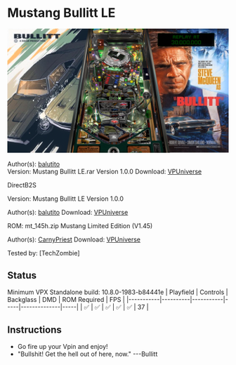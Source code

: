 # Mustang Bullitt LE

![Table Preview](../../images/vpx-mustangbullitt.png)

Author(s): [balutito](https://vpuniverse.com/profile/36070-balutito/)  
Version:  Mustang Bullitt LE.rar Version 1.0.0
Download:  [VPUniverse](https://vpuniverse.com/files/file/10654-mustang-bullitt-le-by-balutito/)

DirectB2S

Version: Mustang Bullitt LE Version 1.0.0

Author(s): [balutito](https://vpuniverse.com/profile/36070-balutito/) 
Download:  [VPUniverse](https://vpuniverse.com/files/file/10652-backglass-b2s-mustang-bullitt-le/)

ROM: mt_145h.zip
Mustang Limited Edition (V1.45)

Author(s): [CarnyPriest](https://vpuniverse.com/profile/1146-carnypriest/)
Download:  [VPUniverse](https://vpuniverse.com/files/file/4129-mustang-limited-edition-v145/)

Tested by:
[TechZombie]

## Status 

Minimum VPX Standalone build: 10.8.0-1983-b84441e
| Playfield | Controls | Backglass | DMD | ROM Required | FPS | 
|-----------|----------|-----------|-----|--------------|-----|
| :white_check_mark: | :white_check_mark: | :white_check_mark: | :white_check_mark: | :white_check_mark: | 37 |

## Instructions

- Go fire up your Vpin and enjoy!
- "Bullshit! Get the hell out of here, now." ---Bullitt